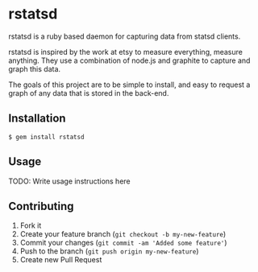 # rstatsd

rstatsd is a ruby based daemon for capturing data from statsd clients.

rstatsd is inspired by the work at etsy to measure everything, measure
anything. They use a combination of node.js and graphite to capture and
graph this data.

The goals of this project are to be simple to install, and easy to request
a graph of any data that is stored in the back-end.

## Installation

    $ gem install rstatsd

## Usage

TODO: Write usage instructions here

## Contributing

1. Fork it
2. Create your feature branch (`git checkout -b my-new-feature`)
3. Commit your changes (`git commit -am 'Added some feature'`)
4. Push to the branch (`git push origin my-new-feature`)
5. Create new Pull Request
